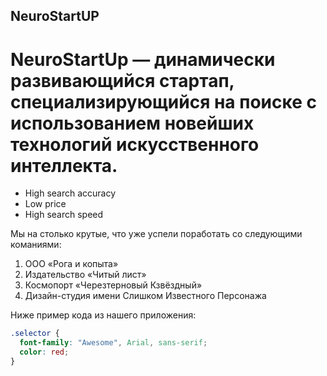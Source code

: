 ## NeuroStartUP

# NeuroStartUp — динамически развивающийся стартап, специализирующийся на поиске с использованием новейших технологий искусственного интеллекта.



- High search accuracy
-  Low price
-  High search speed
  

Мы на столько крутые, что уже успели поработать со следующими команиями:

1. ООО «Рога и копыта»
2. Издательство «Читый лист»
3. Космопорт «Черезтерновый Кзвёздный»
4. Дизайн-студия имени Слишком Известного Персонажа

Ниже пример кода из нашего приложения:

```css
.selector {
  font-family: "Awesome", Arial, sans-serif;
  color: red;
}
```